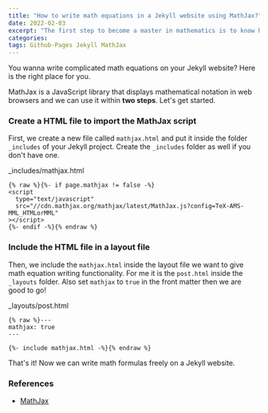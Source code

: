 ```yaml
---
title: "How to write math equations in a Jekyll website using MathJax?"
date: 2022-02-03
excerpt: "The first step to become a master in mathematics is to know how to write math equations in your blog."
categories:
tags: Github-Pages Jekyll MathJax
---
```


You wanna write complicated math equations on your Jekyll website? Here is the right place for you.

MathJax is a JavaScript library that displays mathematical notation in web browsers and we can use it within **two steps**. Let's get started.

### Create a HTML file to import the MathJax script

First, we create a new file called `mathjax.html` and put it inside the folder `_includes` of your Jekyll project. Create the `_includes` folder as well if you don't have one.

<div class="codeblock-label">_includes/mathjax.html</div>

```
{% raw %}{%- if page.mathjax != false -%}
<script
  type="text/javascript"
  src="//cdn.mathjax.org/mathjax/latest/MathJax.js?config=TeX-AMS-MML_HTMLorMML"
></script>
{%- endif -%}{% endraw %}
```

### Include the HTML file in a layout file

Then, we include the `mathjax.html` inside the layout file we want to give math equation writing functionality. For me it is the `post.html` inside the `_layouts` folder. Also set `mathjax` to `true` in the front matter then we are good to go!

<div class="codeblock-label">_layouts/post.html</div>

```
{% raw %}---
mathjax: true
---

{%- include mathjax.html -%}{% endraw %}
```

That's it! Now we can write math formulas freely on a Jekyll website.

### References

- [MathJax](https://www.mathjax.org/#gettingstarted)
